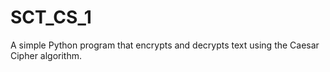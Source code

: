 # SCT_CS_1
A simple Python program that encrypts and decrypts text using the Caesar Cipher algorithm.
